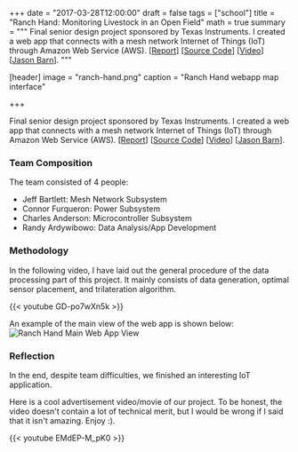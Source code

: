 +++
date = "2017-03-28T12:00:00"
draft = false
tags = ["school"]
title = "Ranch Hand: Monitoring Livestock in an Open Field"
math = true
summary = """
Final senior design project sponsored by Texas Instruments. I created a web app that connects with a mesh network Internet of Things (IoT) through Amazon Web Service (AWS). [[Report](/papers/ranch-hand.pdf)] [[Source Code](https://github.com/ardywibowo/RanchHand)] [[Video](https://www.youtube.com/watch?v=GD-po7wXn5k)] [[Jason Barn](https://www.youtube.com/watch?v=EMdEP-M_pK0)].
"""

[header]
image = "ranch-hand.png"
caption = "Ranch Hand webapp map interface"

+++

Final senior design project sponsored by Texas Instruments. I created a web app that connects with a mesh network Internet of Things (IoT) through Amazon Web Service (AWS). [[Report](/papers/ranch-hand.pdf)] [[Source Code](https://github.com/ardywibowo/RanchHand)] [[Video](https://www.youtube.com/watch?v=GD-po7wXn5k)] [[Jason Barn](https://www.youtube.com/watch?v=EMdEP-M_pK0)].

### Team Composition

The team consisted of 4 people:

- Jeff Bartlett: Mesh Network Subsystem
- Connor Furqueron: Power Subsystem
- Charles Anderson: Microcontroller Subsystem
- Randy Ardywibowo: Data Analysis/App Development

### Methodology

In the following video, I have laid out the general procedure of the data processing part of this project. It mainly consists of data generation, optimal sensor placement, and trilateration algorithm.

{{< youtube GD-po7wXn5k >}}

An example of the main view of the web app is shown below:
![Ranch Hand Main Web App View](/img/ranch-hand-main.png)

### Reflection

In the end, despite team difficulties, we finished an interesting IoT application. 

Here is a cool advertisement video/movie of our project. To be honest, the video doesn't contain a lot of technical merit, but I would be wrong if I said that it isn't amazing. Enjoy :).

{{< youtube EMdEP-M_pK0 >}}
